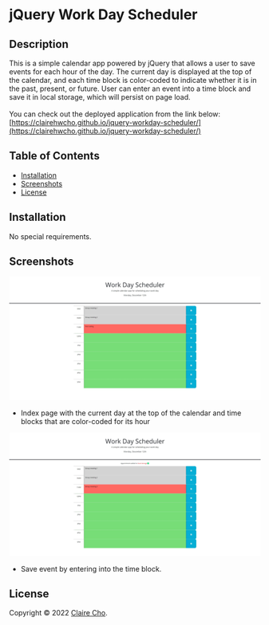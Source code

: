 <!-- omit in toc -->
# jQuery Work Day Scheduler

<!-- omit in toc -->
## Description

This is a simple calendar app powered by jQuery that allows a user to save events for each hour of the day. The current day is displayed at the top of the calendar, and each time block is color-coded to indicate whether it is in the past, present, or future. User can enter an event into a time block and save it in local storage, which will persist on page load.
<br>
<br>
You can check out the deployed application from the link below:
<br>
[https://clairehwcho.github.io/jquery-workday-scheduler/](https://clairehwcho.github.io/jquery-workday-scheduler/)

<!-- omit in toc -->
## Table of Contents
- [Installation](#installation)
- [Screenshots](#screenshots)
- [License](#license)

## Installation

No special requirements.

## Screenshots

![index page](./assets/images/screenshot_index.jpeg)
- Index page with the current day at the top of the calendar and time blocks that are color-coded for its hour

![quetions correctly answered](./assets/images/screenshot_saveEvent.jpeg)
- Save event by entering into the time block.

## License
Copyright © 2022 [Claire Cho](https://github.com/clairehwcho).